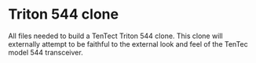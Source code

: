 # Triton 544 clone

All files needed to build a TenTect Triton 544 clone.  This clone will externally attempt to be faithful to the external look and feel of the TenTec model 544 transceiver.
